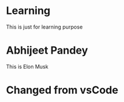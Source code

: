 # Learning
This is just for learning purpose
# Abhijeet Pandey
This is Elon Musk
# Changed from vsCode
